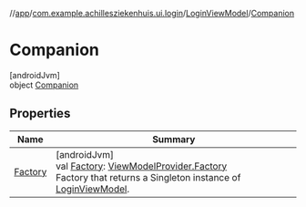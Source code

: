 //[app](../../../../index.md)/[com.example.achillesziekenhuis.ui.login](../../index.md)/[LoginViewModel](../index.md)/[Companion](index.md)

# Companion

[androidJvm]\
object [Companion](index.md)

## Properties

| Name | Summary |
|---|---|
| [Factory](-factory.md) | [androidJvm]<br>val [Factory](-factory.md): [ViewModelProvider.Factory](https://developer.android.com/reference/kotlin/androidx/lifecycle/ViewModelProvider.Factory.html)<br>Factory that returns a Singleton instance of [LoginViewModel](../index.md). |
